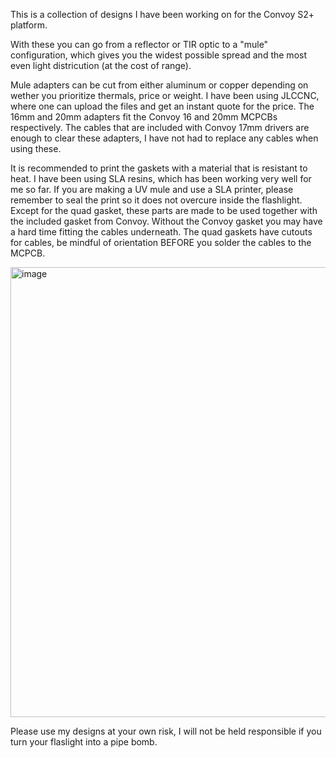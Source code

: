 This is a collection of designs I have been working on for the Convoy S2+ platform.

With these you can go from a reflector or TIR optic to a "mule" configuration, which gives you the widest possible spread and the most even light districution (at the cost of range). 

Mule adapters can be cut from either aluminum or copper depending on wether you prioritize thermals, price or weight. I have been using JLCCNC, where one can upload the files and get an instant quote for the price.
The 16mm and 20mm adapters fit the Convoy 16 and 20mm MCPCBs respectively. 
The cables that are included with Convoy 17mm drivers are enough to clear these adapters, I have not had to replace any cables when using these.

It is recommended to print the gaskets with a material that is resistant to heat. I have been using SLA resins, which has been working very well for me so far. If you are making a UV mule and use a SLA printer, please remember to seal the print so it does not overcure inside the flashlight.
Except for the quad gasket, these parts are made to be used together with the included gasket from Convoy. Without the Convoy gasket you may have a hard time fitting the cables underneath. The quad gaskets have cutouts for cables, be mindful of orientation BEFORE you solder the cables to the MCPCB.

<img width="1080" height="720" alt="image" src="https://github.com/user-attachments/assets/98a27bb4-32c2-492a-b245-b943b9a82905" />


Please use my designs at your own risk, I will not be held responsible if you turn your flaslight into a pipe bomb.
